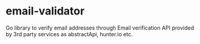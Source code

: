 # email-validator
Go library to verify email addresses through Email verification API provided by 3rd party services as abstractApi, hunter.io etc.
